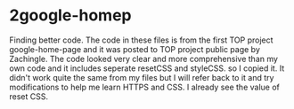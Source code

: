 # 2google-homep
Finding better code.
The code in these files is from the first TOP project
google-home-page and it was posted to TOP project 
public page by Zachingle. The code looked very clear
and more comprehensive than my own code and it includes
seperate resetCSS and styleCSS.
so I copied it. It didn't work quite the same from my
files but I will refer back to it and try modifications
to help me learn HTTPS and CSS. I already see the value
of reset CSS.
